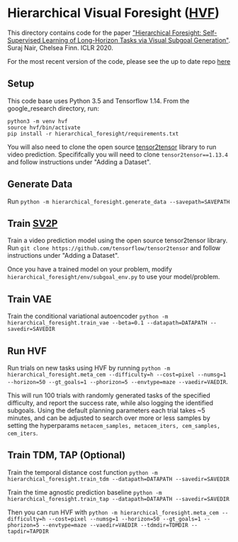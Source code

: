 # Hierarchical Visual Foresight ([HVF](https://sites.google.com/stanford.edu/hvf))

This directory contains code for the paper
["Hierarchical Foresight: Self-Supervised Learning of Long-Horizon Tasks via Visual Subgoal Generation"](https://arxiv.org/abs/1909.05829). 
Suraj Nair, Chelsea Finn. ICLR 2020.

For the most recent version of the code, please see the up to date repo [here](https://github.com/suraj-nair-1/google-research/tree/master/hierarchical_foresight)

## Setup

This code base uses Python 3.5 and Tensorflow 1.14.
From the google_research directory, run:

```
python3 -m venv hvf
source hvf/bin/activate
pip install -r hierarchical_foresight/requirements.txt
```

You will also need to clone the open source [tensor2tensor](https://github.com/tensorflow/tensor2tenso) library to run video prediction. Specififcally you will need to clone `tensor2tensor==1.13.4` and follow instructions under "Adding a Dataset".

## Generate Data
Run `python -m hierarchical_foresight.generate_data --savepath=SAVEPATH`

## Train [SV2P](https://arxiv.org/abs/1710.11252)
Train a video prediction model using the open source tensor2tensor library.
Run `git clone https://github.com/tensorflow/tensor2tensor` and follow instructions
under "Adding a Dataset".

Once you have a trained model on your problem, modify `hierarchical_foresight/env/subgoal_env.py` to use your model/problem. 

## Train VAE
Train the conditional variational autoencoder
`python -m hierarchical_foresight.train_vae --beta=0.1 --datapath=DATAPATH --savedir=SAVEDIR`

## Run HVF

Run trials on new tasks using HVF by running
`python -m hierarchical_foresight.meta_cem --difficulty=h --cost=pixel --numsg=1 --horizon=50 --gt_goals=1 --phorizon=5 --envtype=maze --vaedir=VAEDIR`.

This will run 100 trials with randomly generated tasks of the specified difficulty, and report the success rate, while also logging the identified subgoals. Using the default planning parameters each trial takes ~5 minutes, and can be adjusted to search over more or less samples by setting the hyperparams `metacem_samples, metacem_iters, cem_samples, cem_iters`.

## Train TDM, TAP (Optional)

Train the temporal distance cost function
`python -m hierarchical_foresight.train_tdm --datapath=DATAPATH --savedir=SAVEDIR`

Train the time agnostic prediction baseline
`python -m hierarchical_foresight.train_tap --datapath=DATAPATH --savedir=SAVEDIR`

Then you can run HVF with 
`python -m hierarchical_foresight.meta_cem --difficulty=h --cost=pixel --numsg=1 --horizon=50 --gt_goals=1 --phorizon=5 --envtype=maze --vaedir=VAEDIR --tdmdir=TDMDIR --tapdir=TAPDIR`


